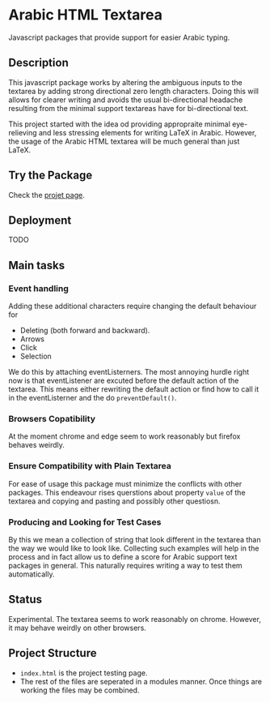# Arabic HTML Textarea
Javascript packages that provide support for easier Arabic typing.


## Description
This javascript package works by altering the ambiguous inputs to the textarea by adding strong directional zero length characters. Doing this will allows for clearer writing and avoids the usual bi-directional headache resulting from the minimal support textareas have for bi-directional text.  

This project started with the idea od providing appropraite minimal eye-relieving and less stressing elements for writing LaTeX in Arabic. However, the usage of the Arabic HTML textarea will be much general than just LaTeX.


## Try the Package
Check the [projet page](https://siddigss.github.io/Arabic-HTML-Textarea/).



## Deployment
TODO

## Main tasks
### Event handling
Adding these additional characters require changing the default behaviour for
* Deleting (both forward and backward).
* Arrows
* Click
* Selection  

We do this by attaching eventListerners. The most annoying hurdle right now is that eventListener are excuted before the default action of the textarea. This means either rewriting the default action or find how to call it in the eventListerner and the do `preventDefault()`.

### Browsers Copatibility
At the moment chrome and edge seem to work reasonably but firefox behaves weirdly.

### Ensure Compatibility with Plain Textarea
For ease of usage this package must minimize the conflicts with other packages. This endeavour rises querstions about property `value` of the textarea and copying and pasting and possibly other questiosn.

### Producing and Looking for Test Cases
By this we mean a collection of string that look different in the textarea than the way we would like to look like. Collecting such examples will help in the process and in fact allow us to define a score for Arabic support text packages in general. This naturally requires writing a way to test them automatically.

## Status
Experimental. The textarea seems to work reasonably on chrome. However, it may behave weirdly on other browsers.

## Project Structure
* `index.html` is the project testing page.  
* The rest of the files are seperated in a modules manner. Once things are working the files may be combined.

